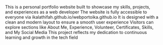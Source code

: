 This is a personal portfolio website built to showcase my skills, projects, and experiences as a web developer
The website is fully accessible to everyone via ikalathifah.github.io/webportoika.github.io
It is designed with a clean and modern layout to ensure a smooth user experience
Visitors can explore sections like About Me, Experience, Volunteer, Certificates, Skills, and My Social Media
This project reflects my dedication to continuous learning and growth in the tech field
